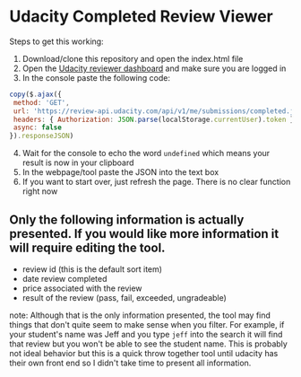 # Udacity Completed Review Viewer

Steps to get this working:

 1. Download/clone this repository and open the index.html file
 2. Open the [Udacity reviewer dashboard](https://review.udacity.com/#!/submissions/dashboard) and make sure you are logged in
 3. In the console paste the following code:
 ```javascript
 copy($.ajax({
  method: 'GET',
  url: 'https://review-api.udacity.com/api/v1/me/submissions/completed.json',
  headers: { Authorization: JSON.parse(localStorage.currentUser).token },
  async: false
}).responseJSON)
 ```
 4. Wait for the console to echo the word `undefined` which means your result is now in your clipboard
 5. In the webpage/tool paste the JSON into the text box
 6. If you want to start over, just refresh the page.  There is no clear function right now

 ## Only the following information is actually presented.  If you would like more information it will require editing the tool.

 * review id (this is the default sort item)
 * date review completed
 * price associated with the review
 * result of the review (pass, fail, exceeded, ungradeable)

 note: Although that is the only information presented, the tool may find things that don't quite seem to make sense when you filter.  For example, if your student's name was Jeff and you type `jeff` into the search it will find that review but you won't be able to see the student name.  This is probably not ideal behavior but this is a quick throw together tool until udacity has their own front end so I didn't take time to present all information.